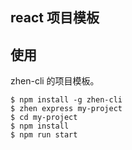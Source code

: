 ## react 项目模板

## 使用

zhen-cli 的项目模板。

```
$ npm install -g zhen-cli
$ zhen express my-project
$ cd my-project
$ npm install
$ npm run start
```
